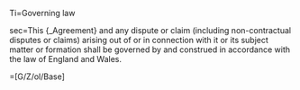Ti=Governing law

sec=This {_Agreement} and any dispute or claim (including non-contractual disputes or claims) arising out of or in connection with it or its subject matter or formation shall be governed by and construed in accordance with the law of England and Wales.

=[G/Z/ol/Base]
